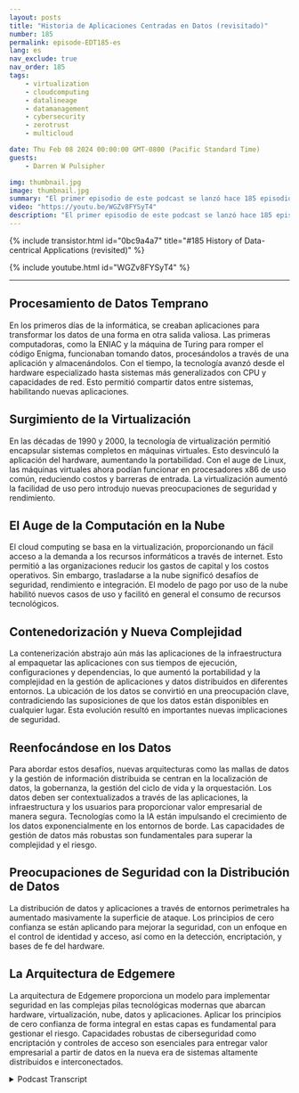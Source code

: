 ```yaml
---
layout: posts
title: "Historia de Aplicaciones Centradas en Datos (revisitado)"
number: 185
permalink: episode-EDT185-es
lang: es
nav_exclude: true
nav_order: 185
tags:
    - virtualization
    - cloudcomputing
    - datalineage
    - datamanagement
    - cybersecurity
    - zerotrust
    - multicloud

date: Thu Feb 08 2024 00:00:00 GMT-0800 (Pacific Standard Time)
guests:
    - Darren W Pulsipher

img: thumbnail.jpg
image: thumbnail.jpg
summary: "El primer episodio de este podcast se lanzó hace 185 episodios. En este episodio, el anfitrión Darren Pulsipher vuelve a hacer el episodio uno para proporcionar información actualizada sobre la historia del desarrollo de aplicaciones centradas en datos. Habla sobre cómo las nuevas tecnologías como el edge computing y la IA han impactado la generación de datos y la necesidad de una mejor gestión de los datos."
video: "https://youtu.be/WGZv8FYSyT4"
description: "El primer episodio de este podcast se lanzó hace 185 episodios. En este episodio, el anfitrión Darren Pulsipher vuelve a hacer el episodio uno para proporcionar información actualizada sobre la historia del desarrollo de aplicaciones centradas en datos. Habla sobre cómo las nuevas tecnologías como el edge computing y la IA han impactado la generación de datos y la necesidad de una mejor gestión de los datos."
---
```


<div>
{% include transistor.html id="0bc9a4a7" title="#185 History of Data-centrical Applications (revisited)" %}

{% include youtube.html id="WGZv8FYSyT4" %}
</div>

---

## Procesamiento de Datos Temprano

En los primeros días de la informática, se creaban aplicaciones para transformar los datos de una forma en otra salida valiosa. Las primeras computadoras, como la ENIAC y la máquina de Turing para romper el código Enigma, funcionaban tomando datos, procesándolos a través de una aplicación y almacenándolos. Con el tiempo, la tecnología avanzó desde el hardware especializado hasta sistemas más generalizados con CPU y capacidades de red. Esto permitió compartir datos entre sistemas, habilitando nuevas aplicaciones.

## Surgimiento de la Virtualización

En las décadas de 1990 y 2000, la tecnología de virtualización permitió encapsular sistemas completos en máquinas virtuales. Esto desvinculó la aplicación del hardware, aumentando la portabilidad. Con el auge de Linux, las máquinas virtuales ahora podían funcionar en procesadores x86 de uso común, reduciendo costos y barreras de entrada. La virtualización aumentó la facilidad de uso pero introdujo nuevas preocupaciones de seguridad y rendimiento.

## El Auge de la Computación en la Nube

El cloud computing se basa en la virtualización, proporcionando un fácil acceso a la demanda a los recursos informáticos a través de internet. Esto permitió a las organizaciones reducir los gastos de capital y los costos operativos. Sin embargo, trasladarse a la nube significó desafíos de seguridad, rendimiento e integración. El modelo de pago por uso de la nube habilitó nuevos casos de uso y facilitó en general el consumo de recursos tecnológicos.

## Contenedorización y Nueva Complejidad

La contenerización abstrajo aún más las aplicaciones de la infraestructura al empaquetar las aplicaciones con sus tiempos de ejecución, configuraciones y dependencias, lo que aumentó la portabilidad y la complejidad en la gestión de aplicaciones y datos distribuidos en diferentes entornos. La ubicación de los datos se convirtió en una preocupación clave, contradiciendo las suposiciones de que los datos están disponibles en cualquier lugar. Esta evolución resultó en importantes nuevas implicaciones de seguridad.

## Reenfocándose en los Datos

Para abordar estos desafíos, nuevas arquitecturas como las mallas de datos y la gestión de información distribuida se centran en la localización de datos, la gobernanza, la gestión del ciclo de vida y la orquestación. Los datos deben ser contextualizados a través de las aplicaciones, la infraestructura y los usuarios para proporcionar valor empresarial de manera segura. Tecnologías como la IA están impulsando el crecimiento de los datos exponencialmente en los entornos de borde. Las capacidades de gestión de datos más robustas son fundamentales para superar la complejidad y el riesgo.

## Preocupaciones de Seguridad con la Distribución de Datos

La distribución de datos y aplicaciones a través de entornos perimetrales ha aumentado masivamente la superficie de ataque. Los principios de cero confianza se están aplicando para mejorar la seguridad, con un enfoque en el control de identidad y acceso, así como en la detección, encriptación, y bases de fe del hardware.

## La Arquitectura de Edgemere

La arquitectura de Edgemere proporciona un modelo para implementar seguridad en las complejas pilas tecnológicas modernas que abarcan hardware, virtualización, nube, datos y aplicaciones. Aplicar los principios de cero confianza de forma integral en estas capas es fundamental para gestionar el riesgo. Capacidades robustas de ciberseguridad como encriptación y controles de acceso son esenciales para entregar valor empresarial a partir de datos en la nueva era de sistemas altamente distribuidos e interconectados.



<details>
<summary> Podcast Transcript </summary>

<p></p>

</details>
